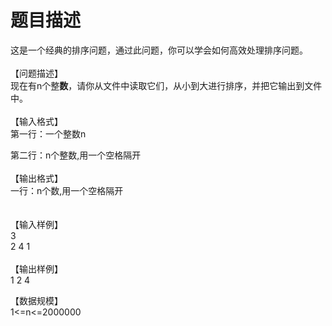 # 题目描述


<p>
这是一个经典的排序问题，通过此问题，你可以学会如何高效处理排序问题。<br/>
<br/>
【问题描述】<br/>
现在有n个整<b>数</b>，请你从文件中读取它们，从小到大进行排序，并把它输出到文件中。<br/>
<br/>
【输入格式】<br/>
第一行：一个整数n
</p>
<p>
第二行：n个整数,用一个空格隔开<br/>
<br/>
【输出格式】<br/>
一行：n个数,用一个空格隔开<br/>
<br/>
<br/>
【输入样例】<br/>
3<br/>
2 4 1<br/>
<br/>
【输出样例】<br/>
1 2 4
</p>
<p>
【数据规模】<br/>
1&lt;=n&lt;=2000000
</p>
